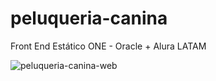 # peluqueria-canina
Front End Estático ONE - Oracle + Alura LATAM

![peluqueria-canina-web](https://user-images.githubusercontent.com/96797843/183224790-fb06c2fe-2d96-408d-8243-2cb3c3094e47.png)
